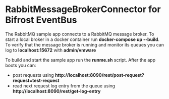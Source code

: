 # RabbitMessageBrokerConnector for Bifrost EventBus

The RabbitMQ sample app connects to a RabbitMQ message broker. To start a local broker in a docker container run **docker-compose up --build**.
To verify that the message broker is running and monitor its queues you can log to **localhost:15672** with **admin/vmware**

To build and start the sample app run the **runme.sh** script. After the app boots you can:
- post requests using **http://localhost:8090/rest/post-request?request=test-request**
- read next request log entry from the queue using **http://localhost:8090/rest/get-log-entry**
